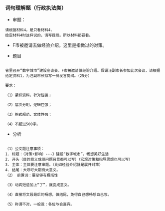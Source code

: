 ### 词句理解题（行政执法类）

- 审题：

```
请根据材料4，是只看材料4.
给定材料4时这样说的，请写提纲。所以材料都要看。
```
- F市被邀请去做经验介绍。这里是指做过的对策。

- 题目

```

省里召开“数字城市”建设座谈会，F市被邀请做经验介绍。假设汪副市长参加此次会议，请根据给定资料1，为汪副市长拟写一份发言提纲。（25分）

要求：

（1）紧扣资料，针对性强；

（2）层次分明，逻辑性强；

（3）格式规范，文体性强；

（4）不超过500字。

```
- 分析


```

（1）公文题注意事项：
1. 标题：（对策+影响）---》建设“数字城市”，畅想美好生活
2. 开头（目的意义成绩问题背景都可以写）（宏观对策和指导思想也可以写）
3. 主体：主体要注意审题。（比如经验介绍就是展开对策）
4. 结尾：大呼吁大期待大意义。
（2） 前置词：要足够有概括性

（3）动宾短语加上“了”，就变成意义。

（4）直接将文段最后的畅想，做结尾，免得自己想畅想自己写。

（5）称谓不对，一般说：各位与会嘉宾。

```